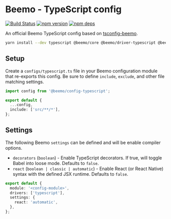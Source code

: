 # Beemo - TypeScript config

[![Build Status](https://github.com/beemojs/dev/workflows/Build/badge.svg)](https://github.com/beemojs/dev/actions?query=branch%3Amaster)
[![npm version](https://badge.fury.io/js/%40beemo%config-typescript.svg)](https://www.npmjs.com/package/@beemo/config-typescript)
[![npm deps](https://david-dm.org/beemojs/dev.svg?path=packages/config-typescript)](https://www.npmjs.com/package/@beemo/config-typescript)

An official Beemo TypeScript config based on
[tsconfig-beemo](https://www.npmjs.com/package/tsconfig-beemo).

```bash
yarn install --dev typescript @beemo/core @beemo/driver-typescript @beemo/config-typescript
```

## Setup

Create a `configs/typescript.ts` file in your Beemo configuration module that re-exports this
config. Be sure to define `include`, `exclude`, and other file matching settings.

```ts
import config from '@beemo/config-typescript';

export default {
  ...config,
  include: ['src/**/*'],
};
```

## Settings

The following Beemo `settings` can be defined and will be enable compiler options.

- `decorators` (`boolean`) - Enable TypeScript decorators. If true, will toggle Babel into loose
  mode. Defaults to `false`.
- `react` (`boolean | classic | automatic`) - Enable React (or React Native) syntax with the defined
  JSX runtime. Defaults to `false`.

```ts
export default {
  module: '<config-module>',
  drivers: ['typescript'],
  settings: {
    react: 'automatic',
  },
};
```
